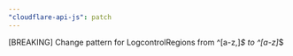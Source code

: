 ```yaml
---
"cloudflare-api-js": patch
---
```


[BREAKING] Change pattern for LogcontrolRegions from ^[a-z,]*$ to ^[a-z]*$